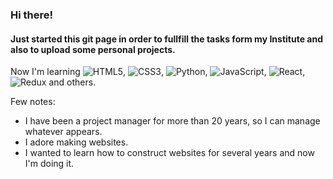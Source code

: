 ### Hi there!
#### Just started this git page in order to fullfill the tasks form my Institute and also to upload some personal projects.
Now I'm learning ![HTML5](https://img.shields.io/badge/html5-%23E34F26.svg?style=for-the-badge&logo=html5&logoColor=white), ![CSS3](https://img.shields.io/badge/css3-%231572B6.svg?style=for-the-badge&logo=css3&logoColor=white), ![Python](https://img.shields.io/badge/python-3670A0?style=for-the-badge&logo=python&logoColor=ffdd54), ![JavaScript](https://img.shields.io/badge/JavaScript-%23E34F26.svg?style=for-the-badge&logo=html5&logoColor=white), ![React](https://img.shields.io/badge/React-000000.svg?style=for-the-badge&logo=html5&logoColor=white), ![Redux](https://img.shields.io/badge/Redux-8A2BE2.svg?style=for-the-badge&logo=html5&logoColor=white) and others.

Few notes:

- I have been a project manager for more than 20 years, so I can manage whatever appears.
- I adore making websites.
- I wanted to learn how to construct websites for several years and now I'm doing it.
